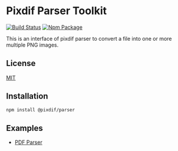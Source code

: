 # Pixdif Parser Toolkit
[![Build Status](https://github.com/pixdif/pixdif/workflows/Node.js%20CI/badge.svg?branch=main)](https://github.com/pixdif/pixdif/actions?query=workflow%3ANode.js%20CI+branch%3Amain)
[![Npm Package](https://img.shields.io/npm/v/@pixdif/core.svg)](https://npmjs.org/package/@pixdif/core)

This is an interface of pixdif parser to convert a file into one or more multiple PNG images.

## License

[MIT](http://opensource.org/licenses/MIT)

## Installation

```sh
npm install @pixdif/parser
```

## Examples

- [PDF Parser](https://github.com/pixdif/pdf-parser)
